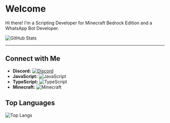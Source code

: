 # Welcome

Hi there! I'm a Scripting Developer for Minecraft Bedrock Edition and a WhatsApp Bot Developer.

![GitHub Stats](https://github-readme-stats.vercel.app/api?username=nperma&show_icons=true&theme=radical)

--------------------------------------------------------

## Connect with Me

- **Discord:** [![Discord](https://img.shields.io/discord/123456789012345678?logo=discord)](https://discord.com/invite/8ferx5wyAB)
- **JavaScript:** ![JavaScript](https://img.shields.io/badge/-JavaScript-F7DF1E?logo=javascript&logoColor=white)
- **TypeScript:** ![TypeScript](https://img.shields.io/badge/-TypeScript-007ACC?logo=typescript&logoColor=white)
- **Minecraft:** ![Minecraft](https://img.shields.io/badge/-Minecraft-0089FF?logo=minecraft&logoColor=white)

## Top Languages

![Top Langs](https://github-readme-stats.vercel.app/api/top-langs/?username=nperma&layout=compact)
